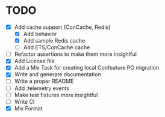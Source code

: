 # TODO
* [x] Add cache support (ConCache, Redis)
  * [x] Add behavior
  * [x] Add sample Redis cache
  * [ ] Add ETS/ConCache cache
* [ ] Refactor assertions to make them more insightful
* [x] Add License file
* [x] Add a Mix Task for creating local Confeature PG migration
* [x] Write and generate documentation
* [ ] Write a proper README
* [ ] Add :telemetry events
* [ ] Make test fixtures more insightful
* [ ] Write CI
* [x] Mix Format